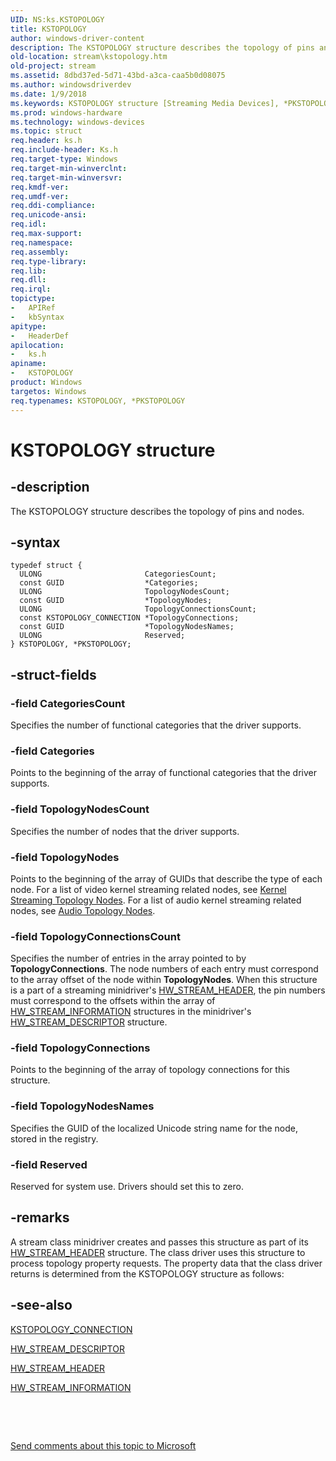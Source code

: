 ```yaml
---
UID: NS:ks.KSTOPOLOGY
title: KSTOPOLOGY
author: windows-driver-content
description: The KSTOPOLOGY structure describes the topology of pins and nodes.
old-location: stream\kstopology.htm
old-project: stream
ms.assetid: 8dbd37ed-5d71-43bd-a3ca-caa5b0d08075
ms.author: windowsdriverdev
ms.date: 1/9/2018
ms.keywords: KSTOPOLOGY structure [Streaming Media Devices], *PKSTOPOLOGY, ks/KSTOPOLOGY, KSTOPOLOGY, PKSTOPOLOGY, stream.kstopology, PKSTOPOLOGY structure pointer [Streaming Media Devices], ks-struct_1d55c5f9-18d4-43d0-9fe9-291134e84115.xml, ks/PKSTOPOLOGY
ms.prod: windows-hardware
ms.technology: windows-devices
ms.topic: struct
req.header: ks.h
req.include-header: Ks.h
req.target-type: Windows
req.target-min-winverclnt: 
req.target-min-winversvr: 
req.kmdf-ver: 
req.umdf-ver: 
req.ddi-compliance: 
req.unicode-ansi: 
req.idl: 
req.max-support: 
req.namespace: 
req.assembly: 
req.type-library: 
req.lib: 
req.dll: 
req.irql: 
topictype:
-	APIRef
-	kbSyntax
apitype:
-	HeaderDef
apilocation:
-	ks.h
apiname:
-	KSTOPOLOGY
product: Windows
targetos: Windows
req.typenames: KSTOPOLOGY, *PKSTOPOLOGY
---
```


# KSTOPOLOGY structure


## -description


The KSTOPOLOGY structure describes the topology of pins and nodes.


## -syntax


````
typedef struct {
  ULONG                       CategoriesCount;
  const GUID                  *Categories;
  ULONG                       TopologyNodesCount;
  const GUID                  *TopologyNodes;
  ULONG                       TopologyConnectionsCount;
  const KSTOPOLOGY_CONNECTION *TopologyConnections;
  const GUID                  *TopologyNodesNames;
  ULONG                       Reserved;
} KSTOPOLOGY, *PKSTOPOLOGY;
````


## -struct-fields




### -field CategoriesCount

Specifies the number of functional categories that the driver supports.


### -field Categories

Points to the beginning of the array of functional categories that the driver supports.


### -field TopologyNodesCount

Specifies the number of nodes that the driver supports.


### -field TopologyNodes

Points to the beginning of the array of GUIDs that describe the type of each node. For a list of video kernel streaming related nodes, see <a href="https://msdn.microsoft.com/library/windows/hardware/ff560886">Kernel Streaming Topology Nodes</a>. For a list of audio kernel streaming related nodes, see <a href="https://msdn.microsoft.com/library/windows/hardware/ff536219">Audio Topology Nodes</a>.


### -field TopologyConnectionsCount

Specifies the number of entries in the array pointed to by <b>TopologyConnections</b>. The node numbers of each entry must correspond to the array offset of the node within <b>TopologyNodes</b>. When this structure is a part of a streaming minidriver's <a href="..\strmini\ns-strmini-_hw_stream_header.md">HW_STREAM_HEADER</a>, the pin numbers must correspond to the offsets within the array of <a href="..\strmini\ns-strmini-_hw_stream_information.md">HW_STREAM_INFORMATION</a> structures in the minidriver's <a href="..\strmini\ns-strmini-_hw_stream_descriptor.md">HW_STREAM_DESCRIPTOR</a> structure.


### -field TopologyConnections

Points to the beginning of the array of topology connections for this structure.


### -field TopologyNodesNames

Specifies the GUID of the localized Unicode string name for the node, stored in the registry.


### -field Reserved

Reserved for system use. Drivers should set this to zero.


## -remarks


A stream class minidriver creates and passes this structure as part of its <a href="..\strmini\ns-strmini-_hw_stream_header.md">HW_STREAM_HEADER</a> structure. The class driver uses this structure to process topology property requests. The property data that the class driver returns is determined from the KSTOPOLOGY structure as follows:





## -see-also

<a href="..\ks\ns-ks-kstopology_connection.md">KSTOPOLOGY_CONNECTION</a>

<a href="..\strmini\ns-strmini-_hw_stream_descriptor.md">HW_STREAM_DESCRIPTOR</a>

<a href="..\strmini\ns-strmini-_hw_stream_header.md">HW_STREAM_HEADER</a>

<a href="..\strmini\ns-strmini-_hw_stream_information.md">HW_STREAM_INFORMATION</a>

 

 

<a href="mailto:wsddocfb@microsoft.com?subject=Documentation%20feedback [stream\stream]:%20KSTOPOLOGY structure%20 RELEASE:%20(1/9/2018)&amp;body=%0A%0APRIVACY STATEMENT%0A%0AWe use your feedback to improve the documentation. We don't use your email address for any other purpose, and we'll remove your email address from our system after the issue that you're reporting is fixed. While we're working to fix this issue, we might send you an email message to ask for more info. Later, we might also send you an email message to let you know that we've addressed your feedback.%0A%0AFor more info about Microsoft's privacy policy, see http://privacy.microsoft.com/en-us/default.aspx." title="Send comments about this topic to Microsoft">Send comments about this topic to Microsoft</a>


